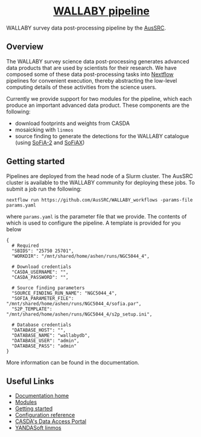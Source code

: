 <h1 align="center"><a href="https://aussrc.github.io/WALLABY_workflows/">WALLABY pipeline</a></h1>

WALLABY survey data post-processing pipeline by the [AusSRC](https://aussrc.org). 

## Overview

The WALLABY survey science data post-processing generates advanced data products that are used by scientists for their research. We have composed some of these data post-processing tasks into [Nextflow](https://www.nextflow.io/) pipelines for convenient execution, thereby abstracting the low-level computing details of these activities from the science users.

Currently we provide support for two modules for the pipeline, which each produce an important advanced data product. These components are the following: 

* download footprints and weights from CASDA
* mosaicking with `linmos`
* source finding to generate the detections for the WALLABY catalogue (using [SoFiA-2](https://github.com/SoFiA-Admin/SoFiA-2) and [SoFiAX](https://github.com/AusSRC/SoFiAX))

## Getting started

Pipelines are deployed from the head node of a Slurm cluster. The AusSRC cluster is available to the WALLABY community for deploying these jobs. To submit a job run the following:

```
nextflow run https://github.com/AusSRC/WALLABY_workflows -params-file params.yaml
```

where `params.yaml` is the parameter file that we provide. The contents of which is used to configure the pipeline. A template is provided for you below

```
{
  # Required 
  "SBIDS": "25750 25701",
  "WORKDIR": "/mnt/shared/home/ashen/runs/NGC5044_4",
  
  # Download credentials
  "CASDA_USERNAME": "",
  "CASDA_PASSWORD": "",

  # Source finding parameters
  "SOURCE_FINDING_RUN_NAME": "NGC5044_4",
  "SOFIA_PARAMETER_FILE": "/mnt/shared/home/ashen/runs/NGC5044_4/sofia.par",
  "S2P_TEMPLATE": "/mnt/shared/home/ashen/runs/NGC5044_4/s2p_setup.ini",

  # Database credentials
  "DATABASE_HOST": "",
  "DATABASE_NAME": "wallabydb",
  "DATABASE_USER": "admin",
  "DATABASE_PASS": "admin"
}
```

More information can be found in the documentation.

## Useful Links

* [Documentation home](https://aussrc.github.io/WALLABY_workflows/)
* [Modules](https://aussrc.github.io/WALLABY_workflows/docs/overview#modules)
* [Getting started](https://aussrc.github.io/WALLABY_workflows/docs/getting_started)
* [Configuration reference](https://aussrc.github.io/WALLABY_workflows/docs/configuration/end-to-end)
* [CASDA's Data Access Portal](https://data.csiro.au/collections/domain/casdaObservation/search/)
* [YANDASoft linmos](https://www.atnf.csiro.au/computing/software/askapsoft/sdp/docs/current/calim/linmos.html)